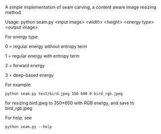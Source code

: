 A simple implementation of seam carving, a content aware image resizing method.

Usage: python seam.py \<input image\> \<width\> \<height\> \<energy type\> \<output image\>
  
For energy type  

0 = regular energy without entropy term  

1 = regular energy with entropy term  

2 = forward energy  

3 = deep-based energy
  
For example:
<pre><code>python seam.py test/bird.jpeg 350 600 0 bird_rgb.jpeg
</code></pre>
for resizing bird.jpeg to 350×600 with RGB energy, and save to bird_rgb.jpeg

For help, see 
<pre><code>python seam.py --help
</code></pre>


